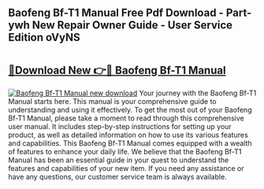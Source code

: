 ## Baofeng Bf-T1 Manual Free Pdf Download - Part-ywh New Repair Owner Guide - User Service Edition oVyNS

# <h2><a href="http://bc32630.oget.top/?id=Baofeng+Bf-T1+Manual">🔗Download New 👉🔴 Baofeng Bf-T1 Manual</a></h2>

[![Baofeng Bf-T1 Manual new download](https://i.imgur.com/5g1atiW.png)](http://bc32630.oget.top/?id=Baofeng+Bf-T1+Manual)
Your journey with the Baofeng Bf-T1 Manual starts here. This manual is your comprehensive guide to understanding and using it effectively. To get the most out of your Baofeng Bf-T1 Manual, please take a moment to read through this comprehensive user manual. It includes step-by-step instructions for setting up your product, as well as detailed information on how to use its various features and capabilities. This Baofeng Bf-T1 Manual comes equipped with a wealth of features to enhance your daily life. We believe that the Baofeng Bf-T1 Manual has been an essential guide in your quest to understand the features and capabilities of your new item. If you need any assistance or have any questions, our customer service team is always available.

